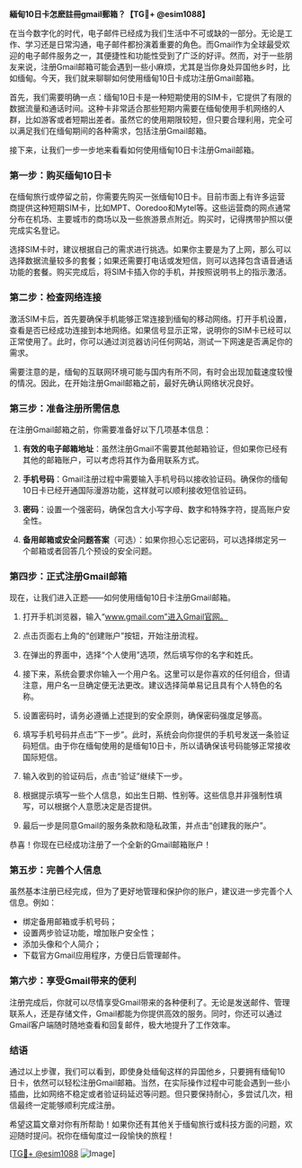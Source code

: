 **緬甸10日卡怎麽註冊gmail郵箱？【TG💪+ @esim1088】**

在当今数字化的时代，电子邮件已经成为我们生活中不可或缺的一部分。无论是工作、学习还是日常沟通，电子邮件都扮演着重要的角色。而Gmail作为全球最受欢迎的电子邮件服务之一，其便捷性和功能性受到了广泛的好评。然而，对于一些朋友来说，注册Gmail邮箱可能会遇到一些小麻烦，尤其是当你身处异国他乡时，比如缅甸。今天，我们就来聊聊如何使用缅甸10日卡成功注册Gmail邮箱。

首先，我们需要明确一点：缅甸10日卡是一种短期使用的SIM卡，它提供了有限的数据流量和通话时间。这种卡非常适合那些短期内需要在缅甸使用手机网络的人群，比如游客或者短期出差者。虽然它的使用期限较短，但只要合理利用，完全可以满足我们在缅甸期间的各种需求，包括注册Gmail邮箱。

接下来，让我们一步一步地来看看如何使用缅甸10日卡注册Gmail邮箱。

### **第一步：购买缅甸10日卡**

在缅甸旅行或停留之前，你需要先购买一张缅甸10日卡。目前市面上有许多运营商提供这种短期SIM卡，比如MPT、Ooredoo和Mytel等。这些运营商的网点通常分布在机场、主要城市的商场以及一些旅游景点附近。购买时，记得携带护照以便完成实名登记。

选择SIM卡时，建议根据自己的需求进行挑选。如果你主要是为了上网，那么可以选择数据流量较多的套餐；如果还需要打电话或发短信，则可以选择包含语音通话功能的套餐。购买完成后，将SIM卡插入你的手机，并按照说明书上的指示激活。

### **第二步：检查网络连接**

激活SIM卡后，首先要确保手机能够正常连接到缅甸的移动网络。打开手机设置，查看是否已经成功连接到本地网络。如果信号显示正常，说明你的SIM卡已经可以正常使用了。此时，你可以通过浏览器访问任何网站，测试一下网速是否满足你的需求。

需要注意的是，缅甸的互联网环境可能与国内有所不同，有时会出现加载速度较慢的情况。因此，在开始注册Gmail邮箱之前，最好先确认网络状况良好。

### **第三步：准备注册所需信息**

在注册Gmail邮箱之前，你需要准备好以下几项基本信息：

1. **有效的电子邮箱地址**：虽然注册Gmail不需要其他邮箱验证，但如果你已经有其他的邮箱账户，可以考虑将其作为备用联系方式。
   
2. **手机号码**：Gmail注册过程中需要输入手机号码以接收验证码。确保你的缅甸10日卡已经开通国际漫游功能，这样就可以顺利接收短信验证码。

3. **密码**：设置一个强密码，确保包含大小写字母、数字和特殊字符，提高账户安全性。

4. **备用邮箱或安全问题答案**（可选）：如果你担心忘记密码，可以选择绑定另一个邮箱或者回答几个预设的安全问题。

### **第四步：正式注册Gmail邮箱**

现在，让我们进入正题——如何使用缅甸10日卡注册Gmail邮箱。

1. 打开手机浏览器，输入“www.gmail.com”进入Gmail官网。
   
2. 点击页面右上角的“创建账户”按钮，开始注册流程。

3. 在弹出的界面中，选择“个人使用”选项，然后填写你的名字和姓氏。

4. 接下来，系统会要求你输入一个用户名。这里可以是你喜欢的任何组合，但请注意，用户名一旦确定便无法更改。建议选择简单易记且具有个人特色的名称。

5. 设置密码时，请务必遵循上述提到的安全原则，确保密码强度足够高。

6. 填写手机号码并点击“下一步”。此时，系统会向你提供的手机号发送一条验证码短信。由于你在缅甸使用的是缅甸10日卡，所以请确保该号码能够正常接收国际短信。

7. 输入收到的验证码后，点击“验证”继续下一步。

8. 根据提示填写一些个人信息，如出生日期、性别等。这些信息并非强制性填写，可以根据个人意愿决定是否提供。

9. 最后一步是同意Gmail的服务条款和隐私政策，并点击“创建我的账户”。

恭喜！你现在已经成功注册了一个全新的Gmail邮箱账户！

### **第五步：完善个人信息**

虽然基本注册已经完成，但为了更好地管理和保护你的账户，建议进一步完善个人信息。例如：

- 绑定备用邮箱或手机号码；
- 设置两步验证功能，增加账户安全性；
- 添加头像和个人简介；
- 下载官方Gmail应用程序，方便日后管理邮件。

### **第六步：享受Gmail带来的便利**

注册完成后，你就可以尽情享受Gmail带来的各种便利了。无论是发送邮件、管理联系人，还是存储文件，Gmail都能为你提供高效的服务。同时，你还可以通过Gmail客户端随时随地查看和回复邮件，极大地提升了工作效率。

### **结语**

通过以上步骤，我们可以看到，即使身处缅甸这样的异国他乡，只要拥有缅甸10日卡，依然可以轻松注册Gmail邮箱。当然，在实际操作过程中可能会遇到一些小插曲，比如网络不稳定或者验证码延迟等问题。但只要保持耐心，多尝试几次，相信最终一定能够顺利完成注册。

希望这篇文章对你有所帮助！如果你还有其他关于缅甸旅行或科技方面的问题，欢迎随时提问。祝你在缅甸度过一段愉快的旅程！

[[TG💪+ @esim1088](https://t.me/s/esim1088) ![Image](https://i.postimg.cc/4NQfJmqS/Snipaste-2025-05-13-00-14-12.png)]